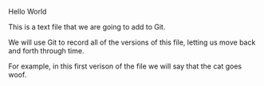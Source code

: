 Hello World

This is a text file that we are going to add to Git.

We will use Git to record all of the versions of this file,
letting us move back and forth through time.

For example, in this first verison of the file we
will say that the cat goes woof.
